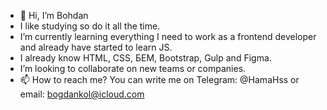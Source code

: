 - 👋 Hi, I’m Bohdan
- I like studying so do it all the time.
- I’m currently learning everything I need to work as a frontend developer and already have started to learn JS.
- I already know HTML, CSS, БЕМ, Bootstrap, Gulp and Figma.
- I’m looking to collaborate on new teams or companies.
- 📫 How to reach me? You can write me on Telegram: @HamaHss or email: bogdankol@icloud.com

<!---
HamaHs/HamaHs is a ✨ special ✨ repository because its `README.md` (this file) appears on your GitHub profile.
You can click the Preview link to take a look at your changes.
--->
